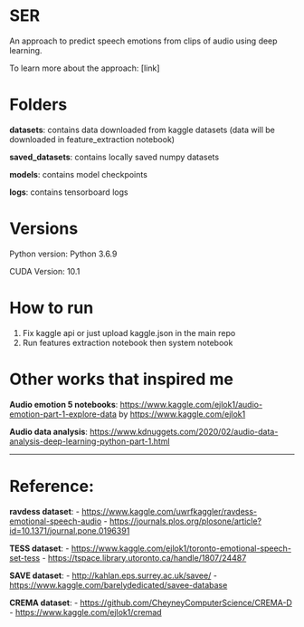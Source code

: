 # SER
An approach to predict speech emotions from clips of audio using deep learning.

To learn more about the approach: [link]

# Folders
**datasets**: contains data downloaded from kaggle datasets (data will be downloaded in feature_extraction notebook)

**saved_datasets**: contains locally saved numpy datasets

**models**: contains model checkpoints

**logs**: contains tensorboard logs

# Versions
Python version: Python 3.6.9

CUDA Version: 10.1

# How to run
1. Fix kaggle api or just upload kaggle.json in the main repo
2. Run features extraction notebook then system notebook

# Other works that inspired me
**Audio emotion 5 notebooks**: https://www.kaggle.com/ejlok1/audio-emotion-part-1-explore-data by https://www.kaggle.com/ejlok1

**Audio data analysis**: https://www.kdnuggets.com/2020/02/audio-data-analysis-deep-learning-python-part-1.html

****

# Reference:
**ravdess dataset**: - https://www.kaggle.com/uwrfkaggler/ravdess-emotional-speech-audio
					 - https://journals.plos.org/plosone/article?id=10.1371/journal.pone.0196391 


**TESS dataset**: - https://www.kaggle.com/ejlok1/toronto-emotional-speech-set-tess
				  - https://tspace.library.utoronto.ca/handle/1807/24487

**SAVE dataset**: - http://kahlan.eps.surrey.ac.uk/savee/
				  - https://www.kaggle.com/barelydedicated/savee-database

**CREMA dataset**: - https://github.com/CheyneyComputerScience/CREMA-D
				   - https://www.kaggle.com/ejlok1/cremad


